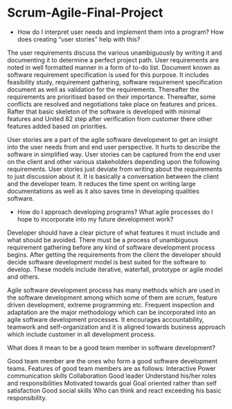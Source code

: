 # Scrum-Agile-Final-Project

- How do I interpret user needs and implement them into a program? How does creating “user stories” help with this?

The user requirements discuss the various unambiguously by writing it and documenting it to determine a perfect project path. User requirements are noted in well formatted manner in a form of to-do list. Document known as software requirement specification is used for this purpose. It includes feasibility study, requirement gathering, software requirement specification document as well as validation for the requirements. Thereafter the requirements are prioritised based on their importance. Thereafter, some conflicts are resolved and negotiations take place on features and prices. Rafter that basic skeleton of the software is developed with minimal features and United 82 step after verification from customer there other features added based on priorities.

User stories are a part of the agile software development to get an insight into the user needs from and end user perspective. It hurts to describe the software in simplified way. User stories can be captured from the end user on the client and other various stakeholders depending upon the following requirements. User stories just deviate from writing about the requirements to just discussion about it. It is basically a conversation between the client and the developer team. It reduces the time spent on writing large documentations as well as it also saves time in developing qualities software.

- How do I approach developing programs? What agile processes do I hope to incorporate into my future development work?

Developer should have a clear picture of what features it must include and what should be avoided. There must be a process of unambiguous requirement gathering before any kind of software development process begins. After getting the requirements from the client the developer should decide software development model is best suited for the software to develop. These models include iterative, waterfall, prototype or agile model and others.

Agile software development process has many methods which are used in the software development among which some of them are scrum, feature driven development, extreme programming etc. Frequent inspection and adaptation are the major methodology which can be incorporated into an agile software development processes. It encourages accountability, teamwork and self-organization and it is aligned towards business approach which include customer in all development process.


What does it mean to be a good team member in software development?

Good team member are the ones who form a good software development teams. Features of good team members are as follows:
  Interactive
  Power communication skills
  Collaboration
  Good leader
  Understand his/her roles and responsibilities
  Motivated towards goal
  Goal oriented rather than self satisfaction
  Good social skills
  Who can think and react exceeding his basic responsibility.
